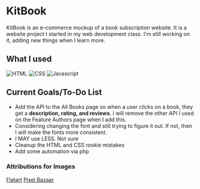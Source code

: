 # KitBook

KitBook is an e-commerce mockup of a book subscription website. It is a website project I started in my web development class. I'm still working on it, adding new things when I learn more. 

## What I used
![HTML](https://github.com/SydG04/cis170/assets/113223819/4991ce7a-7b9d-41c6-a4d1-82cd633bb50a)
![CSS](https://github.com/SydG04/cis170/assets/113223819/dd051432-75c0-4b55-b8ce-e849c1493394)
![Javascript](https://github.com/SydG04/cis170/assets/113223819/2c9a36a5-79f5-4f60-9b68-3e549a17c64d)

## Current Goals/To-Do List
- Add the API to the All Books page so when a user clicks on a book, they get a **description, rating, and reviews**. I will remove the other API I used on the Feature Authors page when I add this.
- Considering changing the font and still trying to figure it out. If not, then I will make the fonts more consistent.
- I MAY use LESS. Not sure
- Cleanup the HTML and CSS rookie mistakes
- Add some automation via php

### Attributions for Images
[Flatart](https://www.iconfinder.com/Flatart)
[Pixel Bazaar](https://www.iconfinder.com/pixelbazaar)
